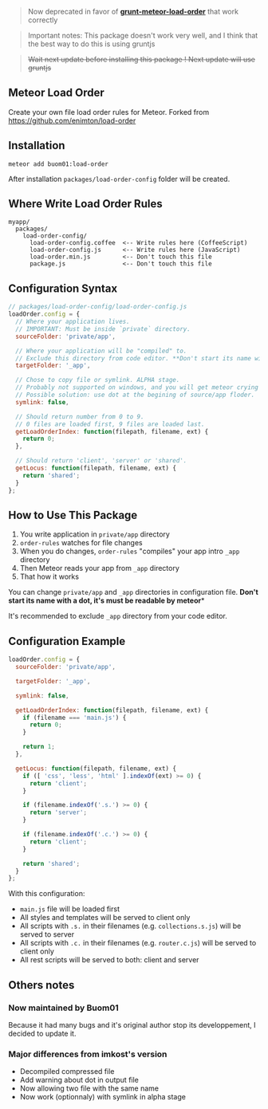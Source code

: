 > Now deprecated in favor of **[grunt-meteor-load-order](https://github.com/Buom01/grunt-meteor-load-order)** that work correctly

> Important notes: This package doesn't work very well, and I think that the best way to do this is using gruntjs

> ~~Wait next update before installing this package ! Next update will use gruntjs~~

## Meteor Load Order

Create your own file load order rules for Meteor.
Forked from https://github.com/enimton/load-order

## Installation

```
meteor add buom01:load-order
```

After installation `packages/load-order-config` folder will be created.

## Where Write Load Order Rules

```
myapp/
  packages/
    load-order-config/
      load-order-config.coffee  <-- Write rules here (CoffeeScript)
      load-order-config.js      <-- Write rules here (JavaScript)
      load-order.min.js         <-- Don't touch this file
      package.js                <-- Don't touch this file
```

## Configuration Syntax

```js
// packages/load-order-config/load-order-config.js
loadOrder.config = {
  // Where your application lives.
  // IMPORTANT: Must be inside `private` directory.
  sourceFolder: 'private/app',

  // Where your application will be "compiled" to.
  // Exclude this directory from code editor. **Don't start its name with a dot !**
  targetFolder: '_app',

  // Chose to copy file or symlink. ALPHA stage.
  // Probably not supported on windows, and you will get meteor crying that any files are doubled.
  // Possible solution: use dot at the begining of source/app floder.
  symlink: false,

  // Should return number from 0 to 9.
  // 0 files are loaded first, 9 files are loaded last.
  getLoadOrderIndex: function(filepath, filename, ext) {
    return 0;
  },

  // Should return 'client', 'server' or 'shared'.
  getLocus: function(filepath, filename, ext) {
    return 'shared';
  }
};
```

## How to Use This Package

1. You write application in `private/app` directory
2. `order-rules` watches for file changes
3. When you do changes, `order-rules` "compiles" your app intro `_app` directory
4. Then Meteor reads your app from `_app` directory
5. That how it works

You can change `private/app` and `_app` directories in configuration file. **Don't start its name with a dot, it's must be readable by meteor***

It's recommended to exclude `_app` directory from your code editor.

## Configuration Example

```js
loadOrder.config = {
  sourceFolder: 'private/app',

  targetFolder: '_app',

  symlink: false,

  getLoadOrderIndex: function(filepath, filename, ext) {
    if (filename === 'main.js') {
      return 0;
    }

    return 1;
  },

  getLocus: function(filepath, filename, ext) {
    if ([ 'css', 'less', 'html' ].indexOf(ext) >= 0) {
      return 'client';
    }

    if (filename.indexOf('.s.') >= 0) {
      return 'server';
    }

    if (filename.indexOf('.c.') >= 0) {
      return 'client';
    }

    return 'shared';
  }
};
```

With this configuration:

- `main.js` file will be loaded first
- All styles and templates will be served to client only
- All scripts with `.s.` in their filenames (e.g. `collections.s.js`) will be served to server
- All scripts with `.c.` in their filenames (e.g. `router.c.js`) will be served to client only
- All rest scripts will be served to both: client and server


## Others notes
### Now maintained by Buom01

Because it had many bugs and it's original author stop its developpement, I decided to update it.

### Major differences from imkost's version
  - Decompiled compressed file
  - Add warning about dot in output file
  - Now allowing two file with the same name
  - Now work (optionnaly) with symlink in alpha stage
